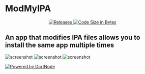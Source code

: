 # ModMyIPA

<p align="center">
  <a href="https://github.com/powenn/ModMyIPA/releases">
    <img alt="Releases" src="https://img.shields.io/github/downloads/powenn/ModMyIPA/total">
  </a>
  <a href="#">
    <img alt="Code Size in Bytes" src="https://img.shields.io/github/languages/code-size/powenn/ModMyIPA">
  </a>
</p>

## An app that modifies IPA files allows you to install the same app multiple times

![screenshot][1]
![screenshot][2]
![screenshot][3]



[1]:https://github.com/powenn/ModMyIPA/blob/main/Screenshots/01.png
[2]:https://github.com/powenn/ModMyIPA/blob/main/Screenshots/02.png
[3]:https://github.com/powenn/ModMyIPA/blob/main/Screenshots/03.png


[![Powered by DartNode](https://dartnode.com/branding/DN-Open-Source-sm.png)](https://dartnode.com "Powered by DartNode - Free VPS for Open Source")
